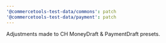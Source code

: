 ```yaml
---
'@commercetools-test-data/commons': patch
'@commercetools-test-data/payment': patch
---
```


Adjustments made to CH MoneyDraft & PaymentDraft presets.
